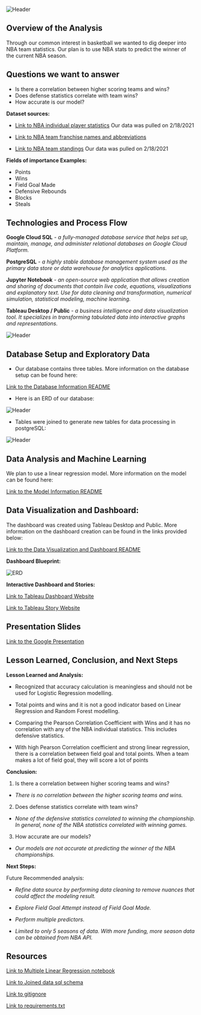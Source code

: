 ![Header](Pictures/Header.png)

## Overview of the Analysis
Through our common interest in basketball we wanted to dig deeper into NBA team statistics. Our plan is to use NBA stats to predict the winner of the current NBA season. 

## Questions we want to answer
* Is there a correlation between higher scoring teams and wins?
* Does defense statistics correlate with team wins?
* How accurate is our model?

**Dataset sources:**

* [Link to NBA individual player statistics](https://www.basketball-reference.com/leagues/NBA_2021_per_game.html) Our data was pulled on 2/18/2021

* [Link to NBA team franchise names and abbreviations](https://en.wikipedia.org/wiki/Wikipedia:WikiProject_National_Basketball_Association/National_Basketball_Association_team_abbreviations)

* [Link to NBA team standings](https://www.nba.com/standings) Our data was pulled on 2/18/2021

**Fields of importance Examples:**

* Points
* Wins
* Field Goal Made
* Defensive Rebounds
* Blocks
* Steals

## Technologies and Process Flow

**Google Cloud SQL** - *a fully-managed database service that helps set up, maintain, manage, and administer relational databases on Google Cloud Platform.*

**PostgreSQL** - *a highly stable database management system used as the primary data store or data warehouse for analytics applications.*

**Jupyter Notebook** - *an open-source web application that allows creation and sharing of documents that contain live code, equations, visualizations and explanatory text. Use for data cleaning and transformation, numerical simulation, statistical modeling, machine learning.*

**Tableau Desktop / Public** - *a business intelligence and data visualization tool. It specializes in transforming tabulated data into interactive graphs and representations.*

![Header](Pictures/ProcessFlow.png)

## Database Setup and Exploratory Data

* Our database contains three tables. More information on the database setup can be found here:

[Link to the Database Information README](https://github.com/JmSambajon/group5-project/blob/johns_data_analytics/DatabaseInfo.md)

* Here is an ERD of our database:

![Header](Pictures/ReadmeSchema.png)

* Tables were joined to generate new tables for data processing in postgreSQL:

![Header](Pictures/JoinedTables.png)

## Data Analysis and Machine Learning

We plan to use a linear regression model. More information on the model can be found here:

[Link to the Model Information README](https://github.com/JmSambajon/group5-project/blob/main/MachineLearningMDW3.md)

## Data Visualization and Dashboard:

The dashboard was created using Tableau Desktop and Public. More information on the dashboard creation can be found in the links provided below:

[Link to the Data Visualization and Dashboard README](https://github.com/JmSambajon/group5-project/blob/main/Circle_Segment2.md)

**Dashboard Blueprint:**

![ERD](Pictures/DashboardFinalBlueprint.png)

**Interactive Dashboard and Stories:**

[Link to Tableau Dashboard Website](https://public.tableau.com/profile/john.s.2695#!/vizhome/Dashboard1_16143159757440/Dashboard2?publish=yes)

[Link to Tableau Story Website](https://public.tableau.com/profile/john.s.2695#!/vizhome/Dashboard1_16143159757440/Dashboard2?publish=yes)

## Presentation Slides

[Link to the Google Presentation](https://docs.google.com/presentation/d/15FJdZAEZWmijdhovykL48H5_bhHrKH4fqiXHvQegeHI/edit?usp=sharing)

## Lesson Learned, Conclusion, and Next Steps

**Lesson Learned and Analysis:**

- Recognized that accuracy calculation is meaningless and should not be used for Logistic Regression modelling.

- Total points and wins and it is not a good indicator based on Linear Regression and Random Forest modelling. 

- Comparing the Pearson Correlation Coefficient with Wins and it has no correlation with any of the NBA individual statistics. This includes defensive statistics.

- With high Pearson Correlation coefficient and strong linear regression, there is a correlation between field goal and total points. When a team makes a lot of field goal, they will score a lot of points

**Conclusion:**

1. Is there a correlation between higher scoring teams and wins?

- *There is no correlation between the higher scoring teams and wins.*

2. Does defense statistics correlate with team wins?

- *None of the defensive statistics correlated to winning the championship. In general, none of the NBA statistics correlated with winning games.*

3. How accurate are our models?

- *Our models are not accurate at predicting the winner of the NBA championships.*

**Next Steps:**

Future Recommended analysis:

- *Refine data source by performing data cleaning to remove nuances that could affect the modeling result.*

- *Explore Field Goal Attempt instead of Field Goal Made.*

- *Perform multiple predictors.*

- *Limited to only 5 seasons of data. With more funding, more season data can be obtained from NBA API.*

## Resources

[Link to Multiple Linear Regression notebook](https://github.com/JmSambajon/group5-project/blob/main/Refined%20Model%20for%20Segment%202.ipynb)

[Link to Joined data sql schema](https://github.com/JmSambajon/group5-project/blob/main/Joined_data_schema.sql)

[Link to gitignore](https://github.com/JmSambajon/group5-project/blob/main/.gitignore)

[Link to requirements.txt](https://github.com/JmSambajon/group5-project/blob/main/requirements.txt)

